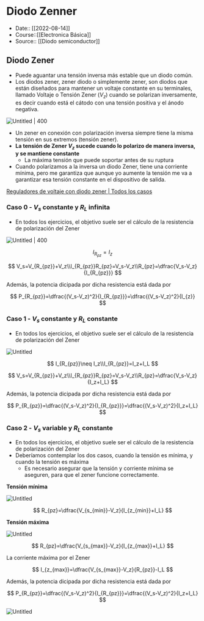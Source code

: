 # Diodo Zenner

- Date:: [[2022-08-14]]
- Course::[[Electronica Básica]]
- Source:: [[Diodo semiconductor]]




## Diodo Zener

- Puede aguantar una tensión inversa más estable que un diodo común.
- Los diodos zener, zener diodo o simplemente zener, son diodos que están diseñados para mantener un voltaje constante en su terminales, llamado Voltaje o Tensión Zener ($V_z$) cuando se polarizan inversamente, es decir cuando está el cátodo con una tensión positiva y el ánodo negativa.

![Untitled | 400](_private/Images/Diodo%20Zenner/Untitled.png)

- Un zener en conexión con polarización inversa siempre tiene la misma
tensión en sus extremos (tensión zener).
- **La tensión de Zener $V_z$ sucede cuando lo polarizo de manera inversa, y se mantiene constante**
    - La máxima tensión que puede soportar antes de su ruptura
- Cuando polarizamos a la inversa un diodo Zener, tiene una corriente mínima, pero me garantiza que aunque yo aumente la tensión me va a garantizar esa tensión constante en el dispositivo de salida.

[Reguladores de voltaje con diodo zener | Todos los casos](https://www.youtube.com/watch?v=T6RbvrATtuw&ab_channel=MundoElectr%C3%B3nica)

### Caso 0 - $V_s$  constante y $R_L$ infinita

- En todos los ejercicios, el objetivo suele ser el cálculo de la resistencia de polarización del Zener

![Untitled | 400](_private/Images/Diodo%20Zenner/Untitled%201.png)

$$
I_{R_{pz}}=I_z
$$

$$
V_s=V_{R_{pz}}+V_z\\I_{R_{pz}}R_{pz}=V_s-V_z\\R_{pz}=\dfrac{V_s-V_z}{I_{R_{pz}}}
$$

Además, la potencia dicipada por dicha resistencia está dada por 

$$
P_{R_{pz}}=\dfrac{(V_s-V_z)^2}{I_{R_{pz}}}=\dfrac{(V_s-V_z)^2}{I_{z}}
$$

### Caso 1 - $V_s$  constante y $R_L$ constante

- En todos los ejercicios, el objetivo suele ser el cálculo de la resistencia de polarización del Zener

![Untitled](_private/Images/Diodo%20Zenner/Untitled%202.png)

$$
I_{R_{pz}}\neq I_z\\I_{R_{pz}}=I_z+I_L
$$

$$
V_s=V_{R_{pz}}+V_z\\I_{R_{pz}}R_{pz}=V_s-V_z\\R_{pz}=\dfrac{V_s-V_z}{I_z+I_L}
$$

Además, la potencia dicipada por dicha resistencia está dada por 

$$
P_{R_{pz}}=\dfrac{(V_s-V_z)^2}{I_{R_{pz}}}=\dfrac{(V_s-V_z)^2}{I_z+I_L}
$$

### Caso 2 - $V_s$  variable y $R_L$ constante

- En todos los ejercicios, el objetivo suele ser el cálculo de la resistencia de polarización del Zener
- Deberíamos contemplar los dos casos, cuando la tensión es mínima, y cuando la tensión es máxima
    - Es necesario asegurar que la tensión y corriente mínima se aseguren, para que el zener funcione correctamente.

**Tensión mínima**

![Untitled](_private/Images/Diodo%20Zenner/Untitled%203.png)

$$
R_{pz}=\dfrac{V_{s_{min}}-V_z}{I_{z_{min}}+I_L}
$$

**Tensión máxima**

![Untitled](_private/Images/Diodo%20Zenner/Untitled%204.png)

$$
R_{pz}=\dfrac{V_{s_{max}}-V_z}{I_{z_{max}}+I_L}
$$

La corriente máxima por el Zener

$$
I_{z_{max}}=\dfrac{V_{s_{max}}-V_z}{R_{pz}}-I_L
$$

Además, la potencia dicipada por dicha resistencia está dada por 

$$
P_{R_{pz}}=\dfrac{(V_s-V_z)^2}{I_{R_{pz}}}=\dfrac{(V_s-V_z)^2}{I_z+I_L}
$$

![Untitled](_private/Images/Diodo%20Zenner/Untitled%205.png)